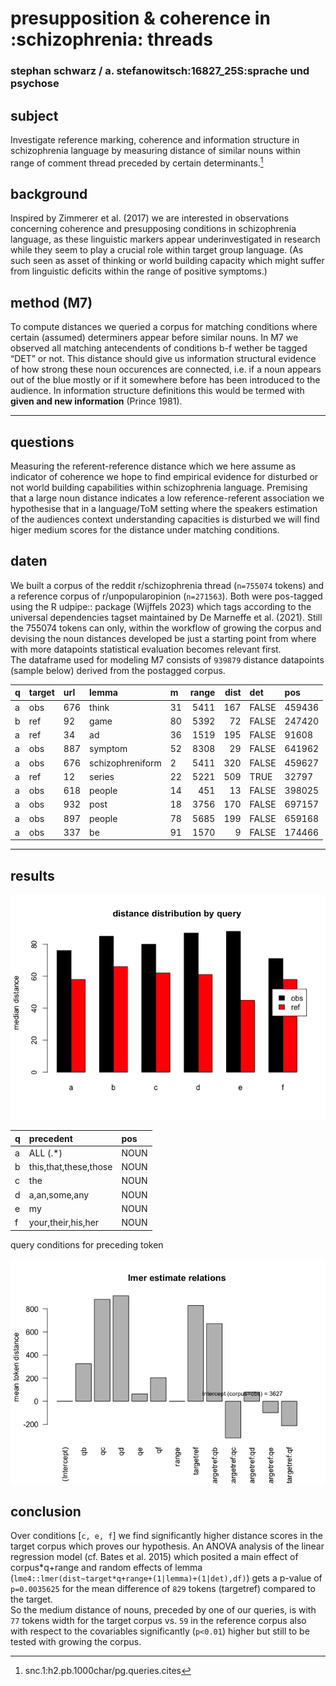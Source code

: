 <!--# xTitle-->

# presupposition & coherence in :schizophrenia: threads

### stephan schwarz / a. stefanowitsch:16827_25S:sprache und psychose

## subject

Investigate reference marking, coherence and information structure in schizophrenia language by measuring distance of similar nouns within range of comment thread preceded by certain determinants.[^1]

## background

Inspired by Zimmerer et al. (2017) we are interested in observations concerning coherence and presupposing conditions in schizophrenia language, as these linguistic markers appear underinvestigated in research while they seem to play a crucial role within target group language. (As such seen as asset of thinking or world building capacity which might suffer from linguistic deficits within the range of positive symptoms.)

## method (M7)

To compute distances we queried a corpus for matching conditions where certain (assumed) determiners appear before similar nouns. In M7 we observed all matching antecendents of conditions b-f wether be tagged “DET” or not. This distance should give us information structural evidence of how strong these noun occurences are connected, i.e. if a noun appears out of the blue mostly or if it somewhere before has been introduced to the audience. In information structure definitions this would be termed with **given and new information** (Prince 1981).

------------------------------------------------------------------------

## questions

Measuring the referent-reference distance which we here assume as indicator of coherence we hope to find empirical evidence for disturbed or not world building capabilities within schizophrenia language. Premising that a large noun distance indicates a low reference-referent association we hypothesise that in a language/ToM setting where the speakers estimation of the audiences context understanding capacities is disturbed we will find higer medium scores for the distance under matching conditions.

## daten

We built a corpus of the reddit r/schizophrenia thread (`n=755074` tokens) and a reference corpus of r/unpopularopinion (`n=271563`). Both were pos-tagged using the R udpipe:: package (Wijffels 2023) which tags according to the universal dependencies tagset maintained by De Marneffe et al. (2021). Still the 755074 tokens can only, within the workflow of growing the corpus and devising the noun distances developed be just a starting point from where with more datapoints statistical evaluation becomes relevant first.  
The dataframe used for modeling M7 consists of `939879` distance datapoints (sample below) derived from the postagged corpus.

| q   | target | url | lemma            | m   | range | dist | det   | pos    |
|:----|:-------|:----|:-----------------|:----|------:|-----:|:------|:-------|
| a   | obs    | 676 | think            | 31  |  5411 |  167 | FALSE | 459436 |
| b   | ref    | 92  | game             | 80  |  5392 |   72 | FALSE | 247420 |
| a   | ref    | 34  | ad               | 36  |  1519 |  195 | FALSE | 91608  |
| a   | obs    | 887 | symptom          | 52  |  8308 |   29 | FALSE | 641962 |
| a   | obs    | 676 | schizophreniform | 2   |  5411 |  320 | FALSE | 459627 |
| a   | ref    | 12  | series           | 22  |  5221 |  509 | TRUE  | 32797  |
| a   | obs    | 618 | people           | 14  |   451 |   13 | FALSE | 398025 |
| a   | obs    | 932 | post             | 18  |  3756 |  170 | FALSE | 697157 |
| a   | obs    | 897 | people           | 78  |  5685 |  199 | FALSE | 659168 |
| a   | obs    | 337 | be               | 91  |  1570 |    9 | FALSE | 174466 |

------------------------------------------------------------------------

## results

![](https://github.com/esteeschwarz/SPUND-LX/raw/main/psych/HA/poster/plots/distance-distribution-df7-viz1-1.png)

| q   | precedent             | pos  |
|:----|:----------------------|:-----|
| a   | ALL (.\*)             | NOUN |
| b   | this,that,these,those | NOUN |
| c   | the                   | NOUN |
| d   | a,an,some,any         | NOUN |
| e   | my                    | NOUN |
| f   | your,their,his,her    | NOUN |

query conditions for preceding token

![](https://github.com/esteeschwarz/SPUND-LX/raw/main/psych/HA/poster/plots/lmer-plot-df7-lmeplot-1.png)

<!-------->

## conclusion

Over conditions <!--**B** (``` this, that, these, those, DET ```)-->\[`c, e, f`\] we find significantly higher distance scores in the target corpus which proves our hypothesis. An ANOVA analysis of the linear regression model (cf. Bates et al. 2015) which posited a main effect of corpus\*q+range and random effects of lemma (`lme4::lmer(dist~target*q+range+(1|lemma)+(1|det),df)`) gets a p-value of `p=0.0035625` for the mean difference of `829` tokens (targetref) compared to the target.  
So the medium distance of nouns, preceded by one of our queries, is with `77` tokens width for the target corpus vs. `59` in the reference corpus also with respect to the covariables significantly (`p<0.01`) higher but still to be tested with growing the corpus.

<!--![](https://github.com/esteeschwarz/SPUND-LX/raw/main/psych/HA/poster/QR_poster-ext.png)-->
<!--## B. REF-->

[^1]: snc.1:h2.pb.1000char/pg.queries.cites
